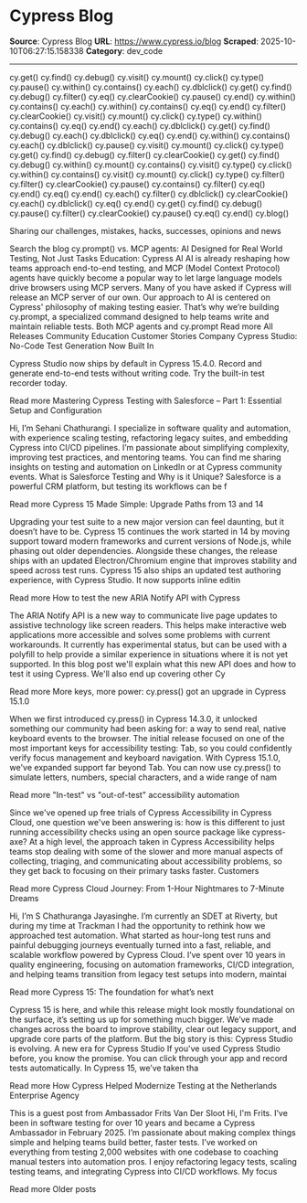 # Cypress Blog

**Source**: Cypress Blog
**URL**: https://www.cypress.io/blog
**Scraped**: 2025-10-10T06:27:15.158338
**Category**: dev_code

---

cy.get()
cy.find()
cy.debug()
cy.visit()
cy.mount()
cy.click()
cy.type()
cy.pause()
cy.within()
cy.contains()
cy.each()
cy.dblclick()
cy.get()
cy.find()
cy.debug()
cy.filter()
cy.eq()
cy.clearCookie()
cy.pause()
cy.end()
cy.within()
cy.contains()
cy.each()
cy.within()
cy.contains()
cy.eq()
cy.end()
cy.filter()
cy.clearCookie()
cy.visit()
cy.mount()
cy.click()
cy.type()
cy.within()
cy.contains()
cy.eq()
cy.end()
cy.each()
cy.dblclick()
cy.get()
cy.find()
cy.debug()
cy.each()
cy.dblclick()
cy.eq()
cy.end()
cy.within()
cy.contains()
cy.each()
cy.dblclick()
cy.pause()
cy.visit()
cy.mount()
cy.click()
cy.type()
cy.get()
cy.find()
cy.debug()
cy.filter()
cy.clearCookie()
cy.get()
cy.find()
cy.debug()
cy.within()
cy.mount()
cy.contains()
cy.visit()
cy.type()
cy.click()
cy.within()
cy.contains()
cy.visit()
cy.mount()
cy.click()
cy.type()
cy.filter()
cy.filter()
cy.clearCookie()
cy.pause()
cy.contains()
cy.filter()
cy.eq()
cy.end()
cy.eq()
cy.end()
cy.each()
cy.filter()
cy.dblclick()
cy.clearCookie()
cy.each()
cy.dblclick()
cy.eq()
cy.end()
cy.get()
cy.find()
cy.debug()
cy.pause()
cy.filter()
cy.clearCookie()
cy.pause()
cy.eq()
cy.end()
cy.blog()

Sharing our challenges, mistakes, hacks, successes, opinions and news

Search the blog
cy.prompt() vs. MCP agents: AI Designed for Real World Testing, Not Just Tasks
Education: Cypress AI
AI is already reshaping how teams approach end-to-end testing, and MCP (Model Context Protocol) agents have quickly become a popular way to let large language models drive browsers using MCP servers. Many of you have asked if Cypress will release an MCP server of our own. Our approach to AI is centered on Cypress' philosophy of making testing easier. That’s why we’re building cy.prompt, a specialized command designed to help teams write and maintain reliable tests. Both MCP agents and cy.prompt
Read more
All
Releases
Community
Education
Customer Stories
Company
Cypress Studio: No-Code Test Generation Now Built In

Cypress Studio now ships by default in Cypress 15.4.0. Record and generate end-to-end tests without writing code. Try the built-in test recorder today.

Read more
Mastering Cypress Testing with Salesforce – Part 1: Essential Setup and Configuration

Hi, I’m Sehani Chathurangi. I specialize in software quality and automation, with experience scaling testing, refactoring legacy suites, and embedding Cypress into CI/CD pipelines. I’m passionate about simplifying complexity, improving test practices, and mentoring teams. You can find me sharing insights on testing and automation on LinkedIn or at Cypress community events. What is Salesforce Testing and Why is it Unique? Salesforce is a powerful CRM platform, but testing its workflows can be f

Read more
Cypress 15 Made Simple: Upgrade Paths from 13 and 14

Upgrading your test suite to a new major version can feel daunting, but it doesn’t have to be. Cypress 15 continues the work started in 14 by moving support toward modern frameworks and current versions of Node.js, while phasing out older dependencies. Alongside these changes, the release ships with an updated Electron/Chromium engine that improves stability and speed across test runs. Cypress 15 also ships an updated test authoring experience, with Cypress Studio. It now supports inline editin

Read more
How to test the new ARIA Notify API with Cypress

The ARIA Notify API is a new way to communicate live page updates to assistive technology like screen readers. This helps make interactive web applications more accessible and solves some problems with current workarounds. It currently has experimental status, but can be used with a polyfill to help provide a similar experience in situations where it is not yet supported. In this blog post we'll explain what this new API does and how to test it using Cypress. We'll also end up covering other Cy

Read more
More keys, more power: cy.press() got an upgrade in Cypress 15.1.0

When we first introduced cy.press() in Cypress 14.3.0, it unlocked something our community had been asking for: a way to send real, native keyboard events to the browser. The initial release focused on one of the most important keys for accessibility testing: Tab, so you could confidently verify focus management and keyboard navigation. With Cypress 15.1.0, we've expanded support far beyond Tab. You can now use cy.press() to simulate letters, numbers, special characters, and a wide range of nam

Read more
"In-test" vs "out-of-test" accessibility automation

Since we've opened up free trials of Cypress Accessibility in Cypress Cloud, one question we've been answering is: how is this different to just running accessibility checks using an open source package like cypress-axe? At a high level, the approach taken in Cypress Accessibility helps teams stop dealing with some of the slower and more manual aspects of collecting, triaging, and communicating about accessibility problems, so they get back to focusing on their primary tasks faster. Customers

Read more
Cypress Cloud Journey: From 1-Hour Nightmares to 7-Minute Dreams

Hi, I’m S Chathuranga Jayasinghe. I’m currently an SDET at Riverty, but during my time at Trackman I had the opportunity to rethink how we approached test automation. What started as hour-long test runs and painful debugging journeys eventually turned into a fast, reliable, and scalable workflow powered by Cypress Cloud. I’ve spent over 10 years in quality engineering, focusing on automation frameworks, CI/CD integration, and helping teams transition from legacy test setups into modern, maintai

Read more
Cypress 15: The foundation for what’s next

Cypress 15 is here, and while this release might look mostly foundational on the surface, it’s setting us up for something much bigger. We’ve made changes across the board to improve stability, clear out legacy support, and upgrade core parts of the platform. But the big story is this: Cypress Studio is evolving. A new era for Cypress Studio If you've used Cypress Studio before, you know the promise. You can click through your app and record tests automatically. In Cypress 15, we’ve taken tha

Read more
How Cypress Helped Modernize Testing at the Netherlands Enterprise Agency

This is a guest post from Ambassador Frits Van Der Sloot Hi, I'm Frits. I’ve been in software testing for over 10 years and became a Cypress Ambassador in February 2025. I’m passionate about making complex things simple and helping teams build better, faster tests. I’ve worked on everything from testing 2,000 websites with one codebase to coaching manual testers into automation pros. I enjoy refactoring legacy tests, scaling testing teams, and integrating Cypress into CI/CD workflows. My focus

Read more
Older posts
